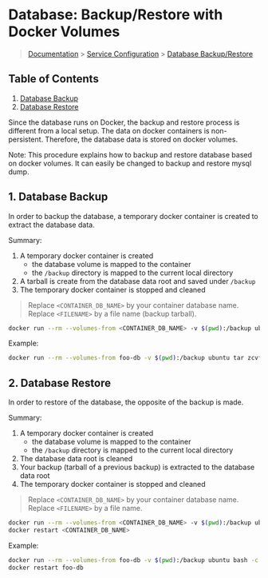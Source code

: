 # Database: Backup/Restore with Docker Volumes

> [Documentation](../readme.md) > [Service Configuration](../configuration/readme.md) > [Database Backup/Restore](database-backup-restore.md)

## Table of Contents
1. [Database Backup](#markdown-header-1-database-backup)
1. [Database Restore](#markdown-header-2-database-restore)

Since the database runs on Docker, the backup and restore process is different from a local setup.
The data on docker containers is non-persistent. Therefore, the database data is stored on docker volumes.

Note: This procedure explains how to backup and restore database based on docker volumes. It can easily be changed to backup and restore mysql dump.

## 1. Database Backup

In order to backup the database, a temporary docker container is created to extract the database data.

Summary:

1. A temporary docker container is created
    - the database volume is mapped to the container
    - the `/backup` directory is mapped to the current local directory
1. A tarball is create from the database data root and saved under `/backup`
1. The temporary docker container is stopped and cleaned

> Replace `<CONTAINER_DB_NAME>` by your container database name.
> Replace `<FILENAME>` by a file name (backup tarball).

```bash
docker run --rm --volumes-from <CONTAINER_DB_NAME> -v $(pwd):/backup ubuntu tar zcvf /backup/<FILENAME>.tar.gz -C /var/lib/mysql .
```

Example:
```bash
docker run --rm --volumes-from foo-db -v $(pwd):/backup ubuntu tar zcvf /backup/foo-db-1234.tar.gz -C /var/lib/mysql .
```

## 2. Database Restore

In order to restore of the database, the opposite of the backup is made.

Summary:

1. A temporary docker container is created
    - the database volume is mapped to the container
    - the `/backup` directory is mapped to the current local directory
1. The database data root is cleaned
1. Your backup (tarball of a previous backup) is extracted to the database data root
1. The temporary docker container is stopped and cleaned

> Replace `<CONTAINER_DB_NAME>` by your container database name.
> Replace `<FILENAME>` by a file name.

```bash
docker run --rm --volumes-from <CONTAINER_DB_NAME> -v $(pwd):/backup ubuntu bash -c "rm -fr /var/lib/mysql/* && cd /var/lib/mysql && tar zxvf /backup/<FILENAME>.tar.gz"
docker restart <CONTAINER_DB_NAME>
```

Example:
```bash
docker run --rm --volumes-from foo-db -v $(pwd):/backup ubuntu bash -c "rm -fr /var/lib/mysql/* && cd /var/lib/mysql && tar zxvf /backup/foo-db-1234.tar.gz"
docker restart foo-db
```
